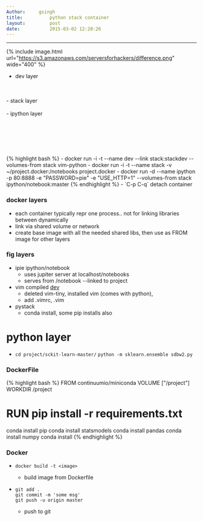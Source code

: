 ```yaml
---
Author:		gsingh
title:          python stack container 
layout:         post
date:           2015-03-02 12:28:26 
---
```


---

{% include image.html url="https://s3.amazonaws.com/serversforhackers/difference.png" wide="400" %}
- dev layer
<br>
<br>
- stack layer
<br>
<br>
- ipython layer
<br>
<br>
<br>
<br>
<br>
<br>
<br>
{% highlight bash %}
- docker run -i -t --name dev --link stack:stackdev --volumes-from stack vim-python  
- docker run -i -t --name stack -v ~/project.docker:/notebooks project.docker  
- docker run -d --name ipython -p 80:8888 -e "PASSWORD=pie" -e "USE_HTTP=1" --volumes-from stack ipython/notebook:master  
{% endhighlight %}  
- `C-p C-q` detach container

### docker layers
- each container typically repr one process.. not for linking libraries between dynamically
- link via shared volume or network
- create base image with all the needed shared libs, then use as FROM image for other layers

### fig layers
- ipie ipython/notebook 
	- uses jupiter server at localhost/notebooks 
	- serves from /notebook --linked to project
- vim  compiled [dev](http://www.hokstad.com/docker/patterns)
	- deleted vim-tiny, installed vim (comes with python), 
	- add .vimrc, .vim 
- pystack
	- conda install, some pip installs also

# python layer
- 
  `cd project/sckit-learn-master/`
  `python -m sklearn.ensemble sdbw2.py`


### DockerFile

{% highlight bash %}
FROM continuumio/miniconda
VOLUME ["/project"]
WORKDIR /project
# RUN pip install -r requirements.txt
conda install pip
conda install statsmodels
conda install pandas
conda install numpy
conda install 
{% endhighlight %}


### Docker

- `docker build -t <image>`
  - build image from Dockerfile

- 
  `git add .`  
  `git commit -m 'some msg'`  
  `git push -u origin master`
	- push to git

 
